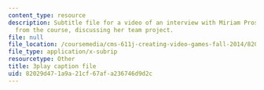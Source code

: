 ```yaml
---
content_type: resource
description: Subtitle file for a video of an interview with Miriam Prosnitz, a student
  from the course, discussing her team project.
file: null
file_location: /coursemedia/cms-611j-creating-video-games-fall-2014/82029d471a9a21cf67afa236746d9d2c_-3ixsZ7fBUI.srt
file_type: application/x-subrip
resourcetype: Other
title: 3play caption file
uid: 82029d47-1a9a-21cf-67af-a236746d9d2c
---
```

